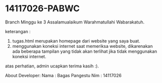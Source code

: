 # 14117026-PABWC
Branch Minggu ke 3
Assalamualaikum Warahmatullahi Wabarakatuh.

keterangan :
1. tugas.html merupakan homepage dari website yang saya buat.
2. menggunakan koneksi internet saat memeriksa website,
dikarenakan ada beberapa tampilan yang tidak akan terlihat jika
tidak menggunakan koneksi internet.

atas perhatian, admin ucapkan terima kasih :).

About Developer: 
Nama : Bagas Pangestu
Nim  : 14117026
 
